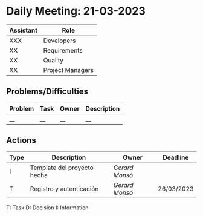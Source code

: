 # Daily Meeting: 21-03-2023

| Assistant | Role             |  
|-----------|------------------|
| XXX       | Developers       |   
| XX        | Requirements     |  
| XX        | Quality          |
| XX        | Project Managers |

## Problems/Difficulties

| Problem | Task | Owner | Description |
|---------|------|-------|-------------|
| __      | __   | __    | __          |

## Actions

| Type | Description                 | Owner          | Deadline   |
|------|-----------------------------|----------------|------------|
| I    | Template del proyecto hecha | _Gerard Monsó_ |            |
| T    | Registro y autenticación    | _Gerard Monsó_ | 26/03/2023 |

T: Task
D: Decision
I: Information